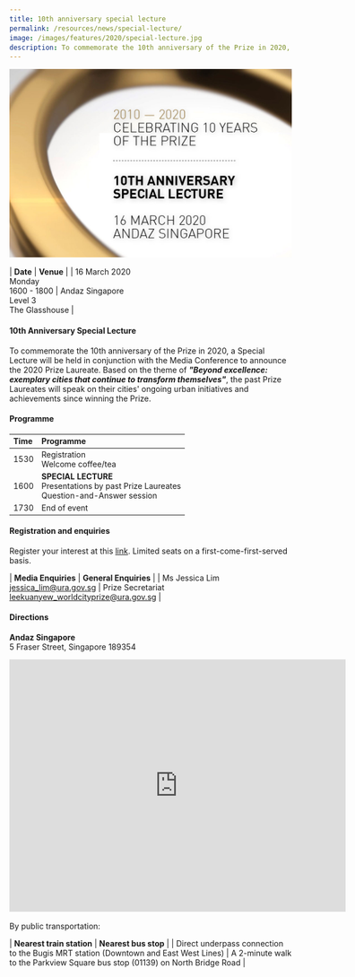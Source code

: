 ```yaml
---
title: 10th anniversary special lecture
permalink: /resources/news/special-lecture/
image: /images/features/2020/special-lecture.jpg
description: To commemorate the 10th anniversary of the Prize in 2020, a Special Lecture will be held in conjunction with the Media Conference. Based on the theme of "Beyond excellence - exemplary cities that continue to transform themselves", the past Prize Laureates will speak on their cities' ongoing urban initiatives and achievements since winning the Prize.
---
```


![Media Conference](/images/features/2020/special-lecture.jpg/)<br>

| **Date** | **Venue** |
| 16 March 2020<br>Monday<br>1600 - 1800 | Andaz Singapore<br>Level 3<br>The Glasshouse |

#### **10th Anniversary Special Lecture** 

To commemorate the 10th anniversary of the Prize in 2020, a Special Lecture will be held in conjunction with the Media Conference to announce the 2020 Prize Laureate. Based on the theme of ***"Beyond excellence: exemplary cities that continue to transform themselves"***, the past Prize Laureates will speak on their cities' ongoing urban initiatives and achievements since winning the Prize. 

#### **Programme**

| Time | Programme |
|:--|:--|
| 1530 | Registration<br>Welcome coffee/tea |
| 1600 | **SPECIAL LECTURE**<br>Presentations by past Prize Laureates<br>Question-and-Answer session | 
| 1730 | End of event |

#### **Registration and enquiries**

Register your interest at this [link](www.google.com). Limited seats on a first-come-first-served basis.

| **Media Enquiries** | **General Enquiries** |
| Ms Jessica Lim<br>[jessica_lim@ura.gov.sg](mailto:jessica_lim@ura.gov.sg) | Prize Secretariat<br>[leekuanyew_worldcityprize@ura.gov.sg](mailto:leekuanyew_worldcityprize@ura.gov.sg) |

#### **Directions**

**Andaz Singapore**
<br>5 Fraser Street, Singapore 189354

<iframe src="https://www.google.com/maps/embed?pb=!1m18!1m12!1m3!1d3988.7926313699095!2d103.85554121443127!3d1.299206599052409!2m3!1f0!2f0!3f0!3m2!1i1024!2i768!4f13.1!3m3!1m2!1s0x31da19b021e9ce07%3A0x6f6afbcfba9af1c1!2sAndaz%20Singapore%20-%20a%20concept%20by%20Hyatt!5e0!3m2!1sen!2ssg!4v1579502553293!5m2!1sen!2ssg" width="600" height="450" frameborder="0" style="border:0;" allowfullscreen=""></iframe>

By public transportation: 

| **Nearest train station** | **Nearest bus stop** |
| Direct underpass connection to the Bugis MRT station (Downtown and East West Lines) | A 2-minute walk to the Parkview Square bus stop (01139) on North Bridge Road | 

